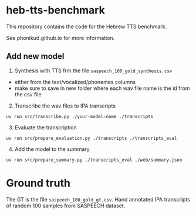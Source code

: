 # heb-tts-benchmark

This repository contains the code for the Hebrew TTS benchmark.


See phonikud.github.io for more information.

## Add new model

1. Synthesis with TTS frm the file `saspeech_100_gold_synthesis.csv` 

- either from the text/vocalized/phonemes columns
- make sure to save in new folder where each wav file name is the id from the csv file

2. Transcribe the wav files to IPA transcripts

```console
uv run src/transcribe.py ./your-model-name ./transcripts
```

3. Evaluate the transcription

```console
uv run src/prepare_evaluation.py ./transcripts ./transcripts_eval
```

4. Add the model to the summary
```console
uv run src/prepare_summary.py ./transcripts_eval ./web/summary.json
```

# Ground truth

The GT is the file `saspeech_100_gold_gt.csv`.
Hand annotated IPA transcripts of random 100 samples from SASPEECH dataset.